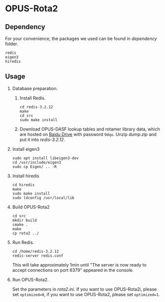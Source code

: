 # OPUS-Rota2

## Dependency

For your convenience, the packages we used can be found in *dependency* folder.

```
redis
eigen3
hiredis
```

## Usage

1. Database preparation.

   1. Install Redis.

      ```
      cd redis-3.2.12
      make
      cd src
      sudo make install
      ```

   2. Download OPUS-DASF lookup tables and rotamer library data, which are hosted on [Baidu Drive](https://pan.baidu.com/s/1XxYz3HpYdpv_DPcZBsMgQA) with password `9dqu`. Unzip *dump.zip* and put it into *redis-3.2.12*.


2. Install eigen3

   ```
   sudo apt install libeigen3-dev
   cd /usr/include/eigen3
   sudo cp Eigen/ .. -R
   ```
3. Install hiredis

   ```
   cd hiredis
   make
   sudo make install
   sudo ldconfig /usr/local/lib
   ```

4. Build OPUS-Rota2

   ```
   cd src
   mkdir build
   cmake .
   make
   cp rota2 ../
   ```
 
5. Run Redis. 
   ```
   cd /home/redis-3.2.12
   redis-server redis.conf
   ```   

   This will take approximately 1min until "The server is now ready to accept connections on port 6379" appeared in the console. 
 
4. Run OPUS-Rota2.

   Set the parameters in *rota2.ini*. If you want to use OPUS-Rota2i, please set `optimized=0`, if you want to use OPUS-Rota2, please set `optimized=1`.


